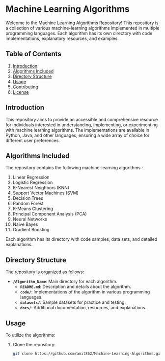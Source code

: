 # Machine Learning Algorithms

Welcome to the Machine Learning Algorithms Repository! This repository is a collection of various machine-learning algorithms implemented in multiple programming languages. Each algorithm has its own directory with code implementations, explanatory resources, and examples.

## Table of Contents

1. [Introduction](#introduction)
2. [Algorithms Included](#algorithms-included)
3. [Directory Structure](#directory-structure)
4. [Usage](#usage)
5. [Contributing](#contributing)
6. [License](#license)

## Introduction

This repository aims to provide an accessible and comprehensive resource for individuals interested in understanding, implementing, or experimenting with machine learning algorithms. The implementations are available in Python, Java, and other languages, ensuring a wide array of choice for different user preferences.

## Algorithms Included

The repository contains the following machine-learning algorithms :

1. Linear Regression
2. Logistic Regression
3. K-Nearest Neighbors (KNN)
4. Support Vector Machines (SVM)
5. Decision Trees
6. Random Forest
7. K-Means Clustering
8. Principal Component Analysis (PCA)
9. Neural Networks
10. Naive Bayes
11. Gradient Boosting

Each algorithm has its directory with code samples, data sets, and detailed explanations.

## Directory Structure

The repository is organized as follows:

- **`/Algorithm_Name`**: Main directory for each algorithm.
  - **`README.md`**: Description and details about the algorithm.
  - **`code/`**: Implementations of the algorithm in various programming languages.
  - **`datasets/`**: Sample datasets for practice and testing.
  - **`docs/`**: Additional documentation, resources, and explanations.

## Usage

To utilize the algorithms:

1. Clone the repository:
   ```bash
   git clone https://github.com/amit862/Machine-Learning-Algorithms.git

